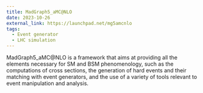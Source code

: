 ```yaml
---
title: MadGraph5_aMC@NLO
date: 2023-10-26
external_link: https://launchpad.net/mg5amcnlo
tags:
  - Event generator
  - LHC simulation
---
```


MadGraph5_aMC@NLO is a framework that aims at providing all the elements necessary for SM and BSM phenomenology, such as the computations of cross sections, the generation of hard events and their matching with event generators, and the use of a variety of tools relevant to event manipulation and analysis.

<!--more-->
